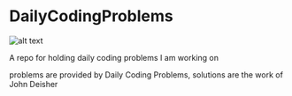 # DailyCodingProblems
![alt text](https://imgur.com/bT8SDQI)


A repo for holding daily coding problems I am working on

problems are provided by Daily Coding Problems, solutions are the work of John Deisher
